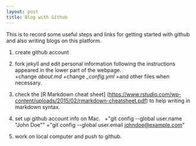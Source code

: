 ```yaml
---
layout: post
title: Blog with Github
---
```


This is to record some useful steps and links for getting started with github and also writing blogs on this platform. 
  
1. create github account
2. fork jekyll and edit personal information following the instructions appeared in the lower part of the webpage.  
  +change *about.md* 
  +change *_config.yml*
  +and other files when necessary.
  
  
3. check the [R Markdown cheat sheet] (https://www.rstudio.com/wp-content/uploads/2015/02/rmarkdown-cheatsheet.pdf) to help writing in markdown syntax.
5. set up github account info on Mac.
   +"git config --global user.name "John Doe""
   +"git config --global user.email johndoe@example.com"  
6. work on local computer and push to github.


